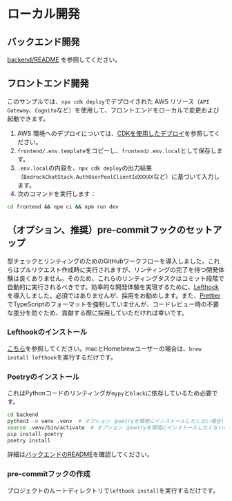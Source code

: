 # ローカル開発

## バックエンド開発

[backend/README](../backend/README_ja-JP.md) を参照してください。

## フロントエンド開発

このサンプルでは、`npx cdk deploy`でデプロイされた AWS リソース（`API Gateway`、`Cognito`など）を使用して、フロントエンドをローカルで変更および起動できます。

1. AWS 環境へのデプロイについては、[CDKを使用したデプロイ](../README.md#deploy-using-cdk)を参照してください。
2. `frontend/.env.template`をコピーし、`frontend/.env.local`として保存します。
3. `.env.local`の内容を、`npx cdk deploy`の出力結果（`BedrockChatStack.AuthUserPoolClientIdXXXXX`など）に基づいて入力します。
4. 次のコマンドを実行します：

```zsh
cd frontend && npm ci && npm run dev
```

## （オプション、推奨）pre-commitフックのセットアップ

型チェックとリンティングのためのGitHubワークフローを導入しました。これらはプルリクエスト作成時に実行されますが、リンティングの完了を待つ開発体験は良くありません。そのため、これらのリンティングタスクはコミット段階で自動的に実行されるべきです。効率的な開発体験を実現するために、[Lefthook](https://github.com/evilmartians/lefthook?tab=readme-ov-file#install)を導入しました。必須ではありませんが、採用をお勧めします。また、[Prettier](https://prettier.io/)でTypeScriptのフォーマットを強制していませんが、コードレビュー時の不要な差分を防ぐため、貢献する際に採用していただければ幸いです。

### Lefthookのインストール

[こちら](https://github.com/evilmartians/lefthook#install)を参照してください。macとHomebrewユーザーの場合は、`brew install lefthook`を実行するだけです。

### Poetryのインストール

これはPythonコードのリンティングが`mypy`と`black`に依存しているため必要です。

```sh
cd backend
python3 -m venv .venv  # オプション（poetryを環境にインストールしたくない場合）
source .venv/bin/activate  # オプション（poetryを環境にインストールしたくない場合）
pip install poetry
poetry install
```

詳細は[バックエンドのREADME](../backend/README_ja-JP.md)を確認してください。

### pre-commitフックの作成

プロジェクトのルートディレクトリで`lefthook install`を実行するだけです。
